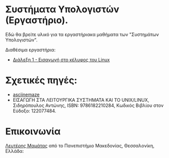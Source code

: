 # Συστήματα Υπολογιστών (Εργαστήριο).

Εδώ θα βρείτε υλικό για τα εργαστήριακα μαθήματα των "Συστημάτων Υπολογιστών".

Διαθέσιμα εργαστήρια:
- [Διάλεξη 1 - Εισαγωγή στο κέλυφος του Linux](lab1)

# Σχετικές πηγές:
- [asciinemaze](https://github.com/prenex/asciinemaze) 
- ΕΙΣΑΓΩΓΗ ΣΤΑ ΛΕΙΤΟΥΡΓΙΚΑ ΣΥΣΤΗΜΑΤΑ ΚΑΙ ΤΟ UNIX/LINUX, Σιδηρόπουλος Αντώνης, ISBN: 9786182210284, Κωδικός Βιβλίου στον Εύδοξο: 122077484. 

# Επικοινωνία
[Λευτέρης Μαμάτας](https://sites.google.com/site/emamatas/) από το Πανεπιστήμιο Μακεδονίας, Θεσσαλονίκη, Ελλάδα:
